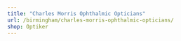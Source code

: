 ```yaml
---
title: "Charles Morris Ophthalmic Opticians"
url: /birmingham/charles-morris-ophthalmic-opticians/
shop: Optiker
---
```

